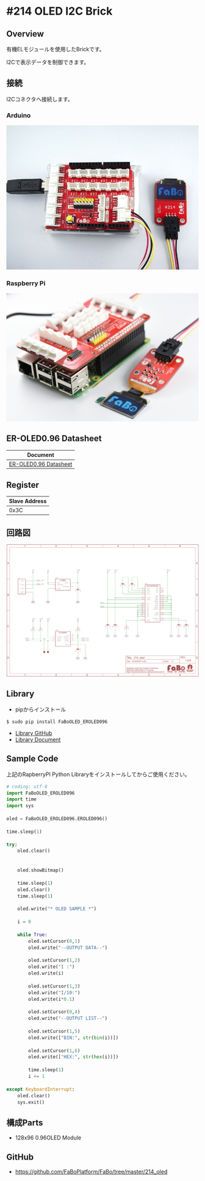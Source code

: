 # #214 OLED I2C Brick

[](../img/200_i2c/product/214.jpg)
<!--COLORME-->

## Overview
有機ELモジュールを使用したBrickです。

I2Cで表示データを制御できます。

## 接続
I2Cコネクタへ接続します。

### Arduino
![](../img/200_i2c/connect/214_oled_connect.jpg)
### Raspberry Pi
![](../img/200_i2c/connect/214_connect_with_rasppi.jpg)

## ER-OLED0.96 Datasheet
| Document |
| -- |
| [ER-OLED0.96 Datasheet](http://www.buydisplay.com/download/manual/ER-OLED0.96_Series_Datasheet.pdf) |

## Register
| Slave Address |
| -- |
| 0x3C |

## 回路図
![](../img/200_i2c/schematic/214_oled.png)

## Library

- pipからインストール

```
$ sudo pip install FaBoOLED_EROLED096
```
- [Library GitHub](https://github.com/FaBoPlatform/FaBoOLED-EROLED096-Python)
- [Library Document](http://fabo.io/doxygen/FaBoOLED-EROLED096-Python/)

## Sample Code

上記のRapberryPI Python Libraryをインストールしてからご使用ください。

```python
# coding: utf-8
import FaBoOLED_EROLED096
import time
import sys

oled = FaBoOLED_EROLED096.EROLED096()

time.sleep(1)

try:
    oled.clear()


    oled.showBitmap()

    time.sleep(1)
    oled.clear()
    time.sleep(1)

    oled.write("* OLED SAMPLE *")

    i = 0

    while True:
        oled.setCursor(0,1)
        oled.write("--OUTPUT DATA--")

        oled.setCursor(1,2)
        oled.write("I :")
        oled.write(i)

        oled.setCursor(1,3)
        oled.write("I/10:")
        oled.write(i*0.1)

        oled.setCursor(0,4)
        oled.write("--OUTPUT LIST--")

        oled.setCursor(1,5)
        oled.write(["BIN:", str(bin(i))])

        oled.setCursor(1,6)
        oled.write(["HEX:", str(hex(i))])

        time.sleep(1)
        i += 1

except KeyboardInterrupt:
    oled.clear()
    sys.exit()
```

## 構成Parts
- 128x96 0.96OLED Module

## GitHub
- https://github.com/FaBoPlatform/FaBo/tree/master/214_oled
